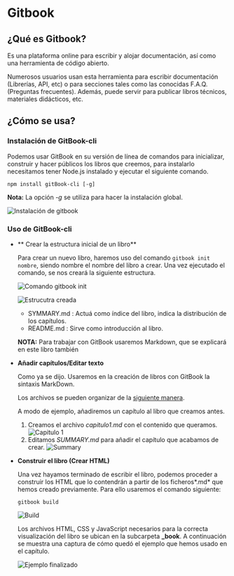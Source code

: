 # Gitbook

## ¿Qué es Gitbook?

Es una plataforma online para escribir y alojar documentación, así como una herramienta de código abierto.

Numerosos usuarios usan esta herramienta para escribir documentación (Librerías, API, etc) o para secciones tales como las conocidas F.A.Q.(Preguntas frecuentes). Además, puede servir para publicar libros técnicos, materiales didácticos, etc.

## ¿Cómo se usa?

### Instalación de GitBook-cli

Podemos usar GitBook en su versión de línea de comandos para inicializar, construir y hacer públicos los libros que creemos, para instalarlo necesitamos tener Node.js instalado y ejecutar el siguiente comando.

``` npm install gitBook-cli [-g] ```

**Nota:** La opción *-g* se utiliza para hacer la instalación global.

![Instalación de gitbook](img/gitbook-install.PNG)

### Uso de GitBook-cli

* ** Crear la estructura inicial de un libro**

  Para crear un nuevo libro, haremos uso del comando ```gitbook init nombre```, siendo nombre el nombre del libro a crear. Una vez ejecutado el comando, se nos creará la siguiente estructura.

  ![Comando gitbook init](img/gitbook-init.PNG)

  ![Estrucutra creada](img/gitbook-structure.PNG)

  * SYMMARY.md : Actuá como índice del libro, indica la distribución de los capítulos.
  * README.md : Sirve como introducción al libro.

  **NOTA:** Para trabajar con GitBook usaremos Markdown, que se explicará en este libro también

* **Añadir capítulos/Editar texto**

  Como ya se dijo. Usaremos en la creación de libros con GitBook la sintaxis MarkDown.

  Los archivos se pueden organizar de la [siguiente manera](https://toolchain.gitbook.com/pages.html).

  A modo de ejemplo, añadiremos un capítulo al libro que creamos antes.

  1. Creamos el archivo *capitulo1.md* con el contenido que queramos.
  ![Capitulo 1](img/capitulo1.PNG)
  2. Editamos *SUMMARY.md* para añadir el capítulo que acabamos de crear.
  ![Summary](img/summary-example.PNG)

* **Construir el libro (Crear HTML)**

  Una vez hayamos terminado de escribir el libro, podemos proceder a construir los HTML que lo contendrán a partir de los ficheros*.md* que hemos creado previamente. Para ello usaremos el comando siguiente:

  ```gitbook build```

  ![Build](img/gitbook-build.PNG)

  Los archivos HTML, CSS y JavaScript necesarios para la correcta visualización del libro se ubican en la subcarpeta **_book**. A continuación se muestra una captura de cómo quedó el ejemplo que hemos usado en el capítulo.

  ![Ejemplo finalizado](img/example-finished.PNG)
